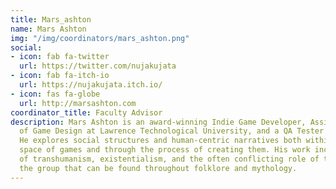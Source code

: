 ```yaml
---
title: Mars_ashton
name: Mars Ashton
img: "/img/coordinators/mars_ashton.png"
social:
- icon: fab fa-twitter
  url: https://twitter.com/nujakujata
- icon: fab fa-itch-io
  url: https://nujakujata.itch.io/
- icon: fas fa-globe
  url: http://marsashton.com
coordinator_title: Faculty Advisor
description: Mars Ashton is an award-winning Indie Game Developer, Assistant Professor
  of Game Design at Lawrence Technological University, and a QA Tester for Finji.
  He explores social structures and human-centric narratives both within the play
  space of games and through the process of creating them. His work includes the topics
  of transhumanism, existentialism, and the often conflicting role of the self vs.
  the group that can be found throughout folklore and mythology.
---
```


